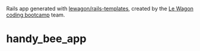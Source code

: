 Rails app generated with [lewagon/rails-templates](https://github.com/lewagon/rails-templates), created by the [Le Wagon coding bootcamp](https://www.lewagon.com) team.
# handy_bee_app
